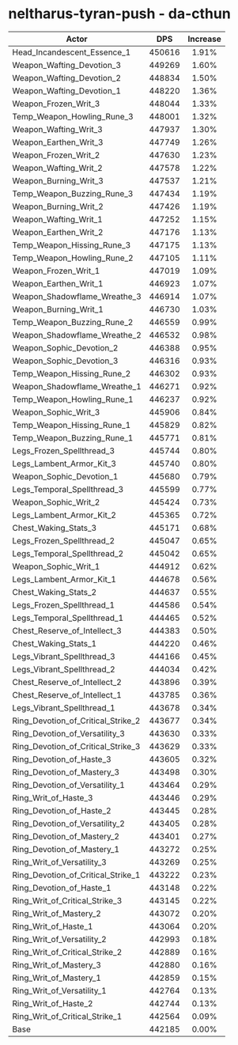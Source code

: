 # neltharus-tyran-push - da-cthun
| Actor | DPS | Increase |
|---|:---:|:---:|
|Head_Incandescent_Essence_1|450616|1.91%|
|Weapon_Wafting_Devotion_3|449269|1.60%|
|Weapon_Wafting_Devotion_2|448834|1.50%|
|Weapon_Wafting_Devotion_1|448220|1.36%|
|Weapon_Frozen_Writ_3|448044|1.33%|
|Temp_Weapon_Howling_Rune_3|448001|1.32%|
|Weapon_Wafting_Writ_3|447937|1.30%|
|Weapon_Earthen_Writ_3|447749|1.26%|
|Weapon_Frozen_Writ_2|447630|1.23%|
|Weapon_Wafting_Writ_2|447578|1.22%|
|Weapon_Burning_Writ_3|447537|1.21%|
|Temp_Weapon_Buzzing_Rune_3|447434|1.19%|
|Weapon_Burning_Writ_2|447426|1.19%|
|Weapon_Wafting_Writ_1|447252|1.15%|
|Weapon_Earthen_Writ_2|447176|1.13%|
|Temp_Weapon_Hissing_Rune_3|447175|1.13%|
|Temp_Weapon_Howling_Rune_2|447105|1.11%|
|Weapon_Frozen_Writ_1|447019|1.09%|
|Weapon_Earthen_Writ_1|446923|1.07%|
|Weapon_Shadowflame_Wreathe_3|446914|1.07%|
|Weapon_Burning_Writ_1|446730|1.03%|
|Temp_Weapon_Buzzing_Rune_2|446559|0.99%|
|Weapon_Shadowflame_Wreathe_2|446532|0.98%|
|Weapon_Sophic_Devotion_2|446388|0.95%|
|Weapon_Sophic_Devotion_3|446316|0.93%|
|Temp_Weapon_Hissing_Rune_2|446302|0.93%|
|Weapon_Shadowflame_Wreathe_1|446271|0.92%|
|Temp_Weapon_Howling_Rune_1|446237|0.92%|
|Weapon_Sophic_Writ_3|445906|0.84%|
|Temp_Weapon_Hissing_Rune_1|445829|0.82%|
|Temp_Weapon_Buzzing_Rune_1|445771|0.81%|
|Legs_Frozen_Spellthread_3|445744|0.80%|
|Legs_Lambent_Armor_Kit_3|445740|0.80%|
|Weapon_Sophic_Devotion_1|445680|0.79%|
|Legs_Temporal_Spellthread_3|445599|0.77%|
|Weapon_Sophic_Writ_2|445424|0.73%|
|Legs_Lambent_Armor_Kit_2|445365|0.72%|
|Chest_Waking_Stats_3|445171|0.68%|
|Legs_Frozen_Spellthread_2|445047|0.65%|
|Legs_Temporal_Spellthread_2|445042|0.65%|
|Weapon_Sophic_Writ_1|444912|0.62%|
|Legs_Lambent_Armor_Kit_1|444678|0.56%|
|Chest_Waking_Stats_2|444637|0.55%|
|Legs_Frozen_Spellthread_1|444586|0.54%|
|Legs_Temporal_Spellthread_1|444465|0.52%|
|Chest_Reserve_of_Intellect_3|444383|0.50%|
|Chest_Waking_Stats_1|444220|0.46%|
|Legs_Vibrant_Spellthread_3|444166|0.45%|
|Legs_Vibrant_Spellthread_2|444034|0.42%|
|Chest_Reserve_of_Intellect_2|443896|0.39%|
|Chest_Reserve_of_Intellect_1|443785|0.36%|
|Legs_Vibrant_Spellthread_1|443678|0.34%|
|Ring_Devotion_of_Critical_Strike_2|443677|0.34%|
|Ring_Devotion_of_Versatility_3|443630|0.33%|
|Ring_Devotion_of_Critical_Strike_3|443629|0.33%|
|Ring_Devotion_of_Haste_3|443605|0.32%|
|Ring_Devotion_of_Mastery_3|443498|0.30%|
|Ring_Devotion_of_Versatility_1|443464|0.29%|
|Ring_Writ_of_Haste_3|443446|0.29%|
|Ring_Devotion_of_Haste_2|443445|0.28%|
|Ring_Devotion_of_Versatility_2|443405|0.28%|
|Ring_Devotion_of_Mastery_2|443401|0.27%|
|Ring_Devotion_of_Mastery_1|443272|0.25%|
|Ring_Writ_of_Versatility_3|443269|0.25%|
|Ring_Devotion_of_Critical_Strike_1|443222|0.23%|
|Ring_Devotion_of_Haste_1|443148|0.22%|
|Ring_Writ_of_Critical_Strike_3|443145|0.22%|
|Ring_Writ_of_Mastery_2|443072|0.20%|
|Ring_Writ_of_Haste_1|443064|0.20%|
|Ring_Writ_of_Versatility_2|442993|0.18%|
|Ring_Writ_of_Critical_Strike_2|442889|0.16%|
|Ring_Writ_of_Mastery_3|442880|0.16%|
|Ring_Writ_of_Mastery_1|442859|0.15%|
|Ring_Writ_of_Versatility_1|442764|0.13%|
|Ring_Writ_of_Haste_2|442744|0.13%|
|Ring_Writ_of_Critical_Strike_1|442564|0.09%|
|Base|442185|0.00%|
